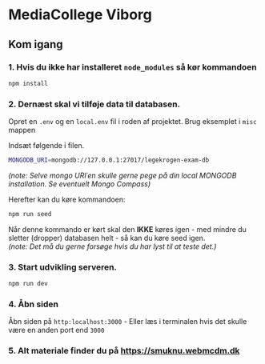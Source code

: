 # MediaCollege Viborg


## Kom igang

### 1. Hvis du ikke har installeret ``node_modules`` så kør kommandoen

```bash
npm install
```

### 2. Dernæst skal vi tilføje data til databasen.

Opret en `.env` og en `local.env` fil i roden af projektet. Brug eksemplet i `misc` mappen

Indsæt følgende i filen.

```bash
MONGODB_URI=mongodb://127.0.0.1:27017/legekrogen-exam-db
```
*(note: Selve mongo URI´en skulle gerne pege på din local MONGODB installation. Se eventuelt Mongo Compass)*

Herefter kan du køre kommandoen:

```bash
npm run seed
```

Når denne kommando er kørt skal den **IKKE** køres igen - med mindre du sletter (dropper) databasen helt - så kan du køre seed igen.        
*(note: Det må du gerne forsøge hvis du har lyst til at teste det.)*


### 3. Start udvikling serveren.

```bash
npm run dev
```

### 4. Åbn siden

Åbn siden på ``http:localhost:3000`` - Eller læs i terminalen hvis det skulle være en anden port end `3000`

### 5. Alt materiale finder du på https://smuknu.webmcdm.dk
